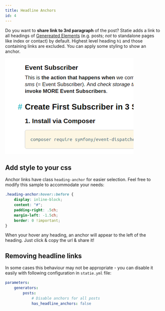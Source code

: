 ```yaml
---
title: Headline Anchors
id: 4
---
```


Do you want to **share link to 3rd paragraph** of the post? Statie adds a link to all headings of [Genereated Elements](/docs/generators/) (e.g. posts; _not_ to standalone pages like index or contact) by default. Highest level heading `h1` and those containing links are excluded. You can apply some styling to show an anchor.

![Headline Anchors](/data/github-like-headline-anchors.png)

## Add style to your css

Anchor links have class `heading-anchor` for easier selection. Feel free to modify this sample to accommodate your needs:

```css
.heading-anchor:hover::before {
    display: inline-block;
    content: "#";
    padding-right: .5ch;
    margin-left: -1.5ch;
    border: 0 !important;
}
```

When your hover any heading, an anchor will appear to the left of the heading. Just click & copy the url & share it!

## Removing headline links

In some cases this behaviour may not be appropriate - you can disable it easily with following configuration in `statie.yml` file:

```yaml
parameters:
    generators:
        posts:
            # Disable anchors for all posts
            has_headline_anchors: false
```
